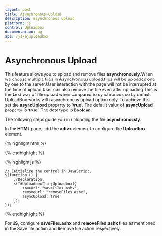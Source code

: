 ```yaml
---
layout: post
title: Asynchronous-Upload
description: asynchronous upload
platform: js
control: Uploadbox
documentation: ug
api: /js/ejuploadbox
---
```


# Asynchronous Upload

This feature allows you to upload and remove files **asynchronously**.When we choose multiple files in Asynchronous upload,files will be uploaded one by one to the server.User interaction with the page will not be interrupted at the time of upload.User can also remove the file even after uploading.This is the best way of file upload when compared to synchronous so by default UploadBox works with asynchronous upload option only. To achieve this, set the **asyncUpload** property to ‘**true**’. The default value of **asyncUpload** property is ‘**true**’. The data type is **Boolean.**

The following steps guide you in uploading the file **asynchronously**.

In the **HTML** page, add the **&lt;div&gt;** element to configure the **Uploadbox** element.

{% highlight html %}

<div id="Uploadbox"></div>

{% endhighlight %}

{% highlight js %}

    // Initialize the control in JavaScript.
    $(function () {
        //Declaration.
        $("#Uploadbox").ejUploadbox({
            saveUrl: "saveFiles.ashx",
            removeUrl: "removeFiles.ashx",
            asyncUpload: true
        });
    });

{% endhighlight %}

For **JS**, configure **saveFiles.ashx** and **removeFiles.ashx** files as mentioned in the Save file action and Remove file action respectively.

